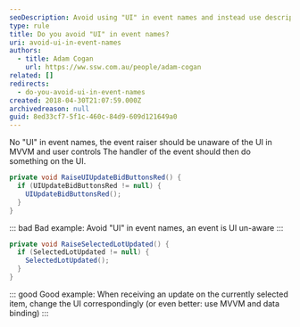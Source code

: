 ```yaml
---
seoDescription: Avoid using "UI" in event names and instead use descriptive names that indicate the purpose of the event.
type: rule
title: Do you avoid "UI" in event names?
uri: avoid-ui-in-event-names
authors:
  - title: Adam Cogan
    url: https://ww.ssw.com.au/people/adam-cogan
related: []
redirects:
  - do-you-avoid-ui-in-event-names
created: 2018-04-30T21:07:59.000Z
archivedreason: null
guid: 8ed33cf7-5f1c-460c-84d9-609d121649a0
---
```


No "UI" in event names, the event raiser should be unaware of the UI in MVVM and user controls
The handler of the event should then do something on the UI.

<!--endintro-->

```csharp
private void RaiseUIUpdateBidButtonsRed() {
  if (UIUpdateBidButtonsRed != null) {
    UIUpdateBidButtonsRed();
  }
}
```

::: bad
Bad example: Avoid "UI" in event names, an event is UI un-aware
:::

```csharp
private void RaiseSelectedLotUpdated() {
  if (SelectedLotUpdated != null) {
    SelectedLotUpdated();
  }
}
```

::: good
Good example: When receiving an update on the currently selected item, change the UI correspondingly (or even better: use MVVM and data binding)
:::
